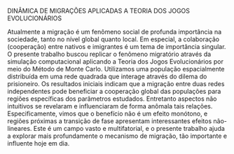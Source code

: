 DINÂMICA DE MIGRAÇÕES APLICADAS A TEORIA DOS JOGOS EVOLUCIONÁRIOS 

Atualmente a migração é um fenômeno social de profunda importância na sociedade, tanto no nível global quanto local. Em especial, a colaboração (cooperação) entre nativos e imigrantes é um tema de importância singular. O presente trabalho buscou replicar o fenômeno migratório através da simulação computacional aplicando a Teoria dos Jogos Evolucionários por meio do Método de Monte Carlo. Utilizamos uma população espacialmente distribuída em uma rede quadrada que interage através do dilema do prisioneiro. Os resultados iniciais indicam que a migração entre duas redes independentes pode beneficiar a cooperação global das populações para regiões específicas dos parâmetros estudados. Entretanto aspectos não intuitivos se revelaram e influenciaram de forma anômala tais relações. Especificamente, vimos que o benefício não é um efeito monótono, e regiões próximas a transição de fase apresentam interessantes efeitos não-lineares.  Este é um campo vasto e multifatorial, e o presente trabalho ajuda a explorar mais profundamente o mecanismo de migração, tão importante e influente hoje em dia.
